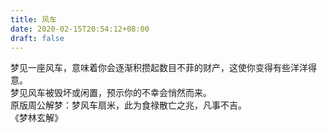 ```yaml
---
title: 风车
date: 2020-02-15T20:54:12+08:00
draft: false
---
```


梦见一座风车，意味着你会逐渐积攒起数目不菲的财产，这使你变得有些洋洋得意。<br>
梦见风车被毁坏或闲置，预示你的不幸会悄然而来。<br>
原版周公解梦：梦风车扇米，此为食禄散亡之兆，凡事不吉。<br>
《梦林玄解》